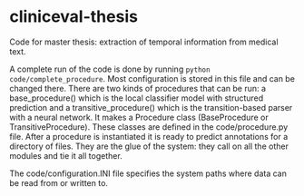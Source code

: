 # cliniceval-thesis

Code for master thesis: extraction of temporal information from medical text.

A complete run of the code is done by running `python code/complete_procedure`. Most configuration is stored in this file and can be changed there. There are two kinds of procedures that can be run: a base\_procedure() which is the local classifier model with structured prediction and a transitive\_procedure() which is the transition-based parser with a neural network. 
It makes a Procedure class (BaseProcedure or TransitiveProcedure). These classes are defined in the code/procedure.py file. After a procedure is instantiated it is ready to predict annotations for a directory of files. They are the glue of the system: they call on all the other modules and tie it all together.

The code/configuration.INI file specifies the system paths where data can be read from or written to.
